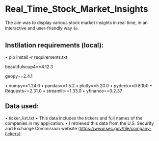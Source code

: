 # Real_Time_Stock_Market_Insights

The aim was to display various stock market insights in real time, in an interactive and user-friendly way 👍.

## Instllation requirements (local):
• pip install -r requirements.txt

beautifulsoup4==4.12.3

geopy==2.4.1

• numpy==1.24.0
• pandas==1.5.2
• plotly==5.20.0
• pydeck==0.8.1b0
• Requests==2.31.0
• streamlit==1.33.0
• yfinance==0.2.37


## Data used:
• ticker_list.txt
• This data includes the tickers and full names of the companies in my application. 
• I retrieved this data from the U.S. Security and Exchange Commission website (https://www.sec.gov/file/company-tickers).
